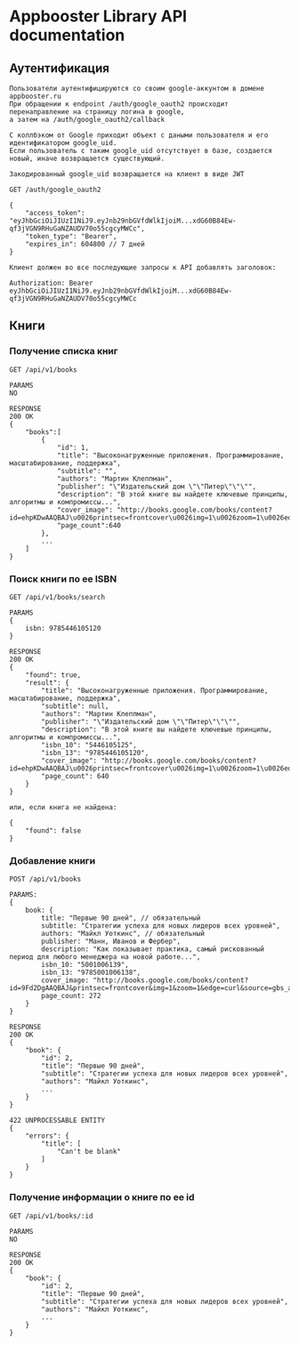 # Appbooster Library API documentation

## Аутентификация
    Пользователи аутентифицируются со своим google-аккунтом в домене appbooster.ru
    При обращении к endpoint /auth/google_oauth2 происходит перенаправление на страницу логина в google, 
    а затем на /auth/google_oauth2/callback
    
    С коллбэком от Google приходит объект c даными пользователя и его идентификатором google_uid.
    Если пользователь с таким google_uid отсутствует в базе, создается новый, иначе возвращается существующий.
    
    Закодированный google_uid возвращается на клиент в виде JWT

    GET /auth/google_oauth2
    
    {
        "access_token": "eyJhbGciOiJIUzI1NiJ9.eyJnb29nbGVfdWlkIjoiM...xdG60B84Ew-qf3jVGN9RHuGaNZAUDV70o55cgcyMWCc",
        "token_type": "Bearer",
        "expires_in": 604800 // 7 дней
    }
    
    Клиент должен во все последующие запросы к API добавлять заголовок:
    
    Authorization: Bearer eyJhbGciOiJIUzI1NiJ9.eyJnb29nbGVfdWlkIjoiM...xdG60B84Ew-qf3jVGN9RHuGaNZAUDV70o55cgcyMWCc

## Книги

### Получение списка книг

    GET /api/v1/books
    
    PARAMS
    NO
    
    RESPONSE
    200 OK
    {
        "books":[
            {
                "id": 1,
                "title": "Высоконагруженные приложения. Программирование, масштабирование, поддержка",
                "subtitle": "",
                "authors": "Мартин Клеппман",
                "publisher": "\"Издательский дом \"\"Питер\"\"\"",
                "description": "В этой книге вы найдете ключевые принципы, алгоритмы и компромиссы...",
                "cover_image": "http://books.google.com/books/content?id=ehpKDwAAQBAJ\u0026printsec=frontcover\u0026img=1\u0026zoom=1\u0026edge=curl\u0026source=gbs_api",
                "page_count":640
            },
            ...
        ]
    }
    
### Поиск книги по ее ISBN

    GET /api/v1/books/search
    
    PARAMS
    {
        isbn: 9785446105120
    }
    
    RESPONSE
    200 OK
    {
        "found": true,
        "result": {
            "title": "Высоконагруженные приложения. Программирование, масштабирование, поддержка",
            "subtitle": null,
            "authors": "Мартин Клеппман",
            "publisher": "\"Издательский дом \"\"Питер\"\"\"",
            "description": "В этой книге вы найдете ключевые принципы, алгоритмы и компромиссы...",
            "isbn_10": "5446105125",
            "isbn_13": "9785446105120",
            "cover_image": "http://books.google.com/books/content?id=ehpKDwAAQBAJ\u0026printsec=frontcover\u0026img=1\u0026zoom=1\u0026edge=curl\u0026source=gbs_api",
            "page_count": 640
        }
    }
    
    или, если книга не найдена:

    {
        "found": false
    }

### Добавление книги

    POST /api/v1/books
    
    PARAMS:
    {
        book: {
            title: "Первые 90 дней", // обязательный
            subtitle: "Стратегии успеха для новых лидеров всех уровней",
            authors: "Майкл Уоткинс", // обязательный
            publisher: "Манн, Иванов и Фербер",
            description: "Как показывает практика, самый рискованный период для любого менеджера на новой работе...",
            isbn_10: "5001006139",
            isbn_13: "9785001006138",
            cover_image: "http://books.google.com/books/content?id=9Fd2DgAAQBAJ&printsec=frontcover&img=1&zoom=1&edge=curl&source=gbs_api",
            page_count: 272
        }
    }
    
    RESPONSE
    200 OK
    {
        "book": {
            "id": 2,
            "title": "Первые 90 дней",
            "subtitle": "Стратегии успеха для новых лидеров всех уровней",
            "authors": "Майкл Уоткинс",
            ...
        }
    }
    
    422 UNPROCESSABLE ENTITY
    {
        "errors": {
            "title": [
                "Can't be blank"
            ]
        }
    }

### Получение информации о книге по ее id

    GET /api/v1/books/:id
    
    PARAMS
    NO
    
    RESPONSE
    200 OK
    {
        "book": {
            "id": 2,
            "title": "Первые 90 дней",
            "subtitle": "Стратегии успеха для новых лидеров всех уровней",
            "authors": "Майкл Уоткинс",
            ...
        }
    }
